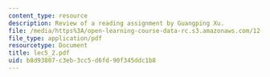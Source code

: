 ```yaml
---
content_type: resource
description: Review of a reading assignment by Guangping Xu.
file: /media/https%3A/open-learning-course-data-rc.s3.amazonaws.com/12-570-structure-and-dynamics-of-the-cmb-region-spring-2004/b8d93807c3eb3cc5d6fd90f345ddc1b8_lec5_2.pdf
file_type: application/pdf
resourcetype: Document
title: lec5_2.pdf
uid: b8d93807-c3eb-3cc5-d6fd-90f345ddc1b8
---
```

